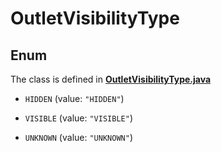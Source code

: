 

# OutletVisibilityType

## Enum

The class is defined in **[OutletVisibilityType.java](../../src/main/java/org/openapitools/model/OutletVisibilityType.java)**


* `HIDDEN` (value: `"HIDDEN"`)

* `VISIBLE` (value: `"VISIBLE"`)

* `UNKNOWN` (value: `"UNKNOWN"`)



